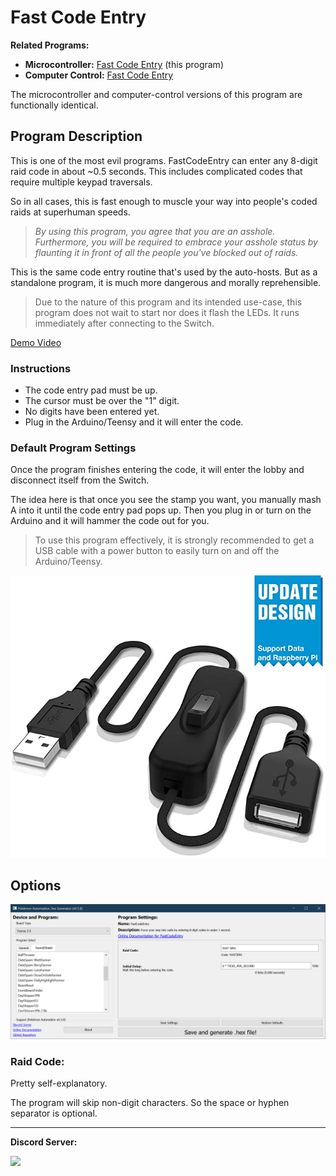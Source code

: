 # Fast Code Entry

**Related Programs:**
- **Microcontroller:** [Fast Code Entry](https://github.com/PokemonAutomation/Microcontroller/blob/master/Wiki/Programs/PokemonSwSh/FastCodeEntry.md) (this program)
- **Computer Control:** [Fast Code Entry](https://github.com/PokemonAutomation/ComputerControl/blob/master/Wiki/Programs/PokemonSwSh/FastCodeEntry.md)

The microcontroller and computer-control versions of this program are functionally identical.


## Program Description

This is one of the most evil programs. FastCodeEntry can enter any 8-digit raid code in about ~0.5 seconds. This includes complicated codes that require multiple keypad traversals.

So in all cases, this is fast enough to muscle your way into people's coded raids at superhuman speeds.

> *By using this program, you agree that you are an asshole. Furthermore, you will be required to embrace your asshole status by flaunting it in front of all the people you've blocked out of raids.*

This is the same code entry routine that's used by the auto-hosts. But as a standalone program, it is much more dangerous and morally reprehensible.

> Due to the nature of this program and its intended use-case, this program does not wait to start nor does it flash the LEDs. It runs immediately after connecting to the Switch.

[Demo Video](https://cdn.discordapp.com/attachments/755635697737531544/755642709183561789/FastCodeEntry.mov)

### Instructions

- The code entry pad must be up.
- The cursor must be over the "1" digit.
- No digits have been entered yet.
- Plug in the Arduino/Teensy and it will enter the code.

### Default Program Settings

Once the program finishes entering the code, it will enter the lobby and disconnect itself from the Switch.

The idea here is that once you see the stamp you want, you manually mash A into it until the code entry pad pops up. Then you plug in or turn on the Arduino and it will hammer the code out for you.

> To use this program effectively, it is strongly recommended to get a USB cable with a power button to easily turn on and off the Arduino/Teensy.

<img src="images/FastCodeEntry-0.png">


## Options

<img src="images/FastCodeEntry-Settings.png">

### Raid Code:

Pretty self-explanatory.

The program will skip non-digit characters. So the space or hyphen separator is optional.


<hr>

**Discord Server:** 

[<img src="https://canary.discordapp.com/api/guilds/695809740428673034/widget.png?style=banner2">](https://discord.gg/cQ4gWxN)


